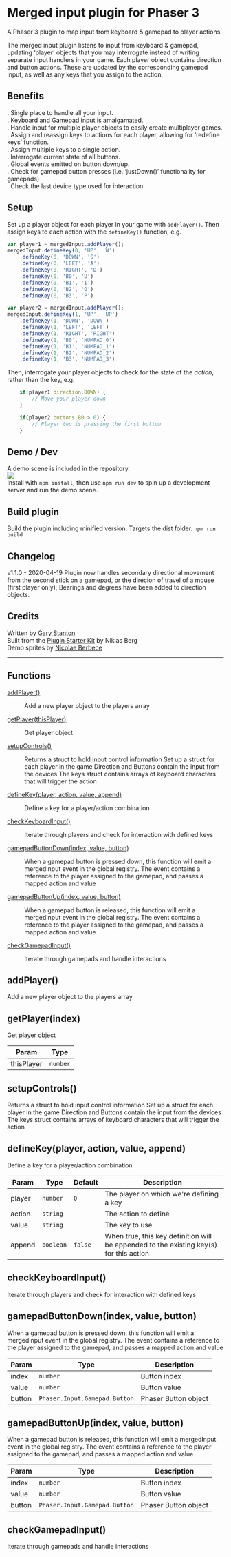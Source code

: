 # Merged input plugin for Phaser 3
A Phaser 3 plugin to map input from keyboard & gamepad to player actions.

The merged input plugin listens to input from keyboard & gamepad, updating ‘player’ objects that you may interrogate instead of writing separate input handlers in your game.
Each player object contains direction and button actions. These are updated by the corresponding gamepad input, as well as any keys that you assign to the action.

## Benefits 
. Single place to handle all your input.  
. Keyboard and Gamepad input is amalgamated.  
. Handle input for multiple player objects to easily create multiplayer games.  
. Assign and reassign keys to actions for each player, allowing for ‘redefine keys’ function.  
. Assign multiple keys to a single action.  
. Interrogate current state of all buttons.  
. Global events emitted on button down/up.  
. Check for gamepad button presses (i.e. ‘justDown()’ functionality for gamepads)  
. Check the last device type used for interaction.  

## Setup
Set up a player object for each player in your game with `addPlayer()`.
Then assign keys to each action with the `defineKey()` function, e.g.
```javascript
var player1 = mergedInput.addPlayer();
mergedInput.defineKey(0, 'UP', 'W')
    .defineKey(0, 'DOWN', 'S')
    .defineKey(0, 'LEFT', 'A')
    .defineKey(0, 'RIGHT', 'D')
    .defineKey(0, 'B0', 'U')
    .defineKey(0, 'B1', 'I')
    .defineKey(0, 'B2', 'O')
    .defineKey(0, 'B3', 'P')

var player2 = mergedInput.addPlayer();
mergedInput.defineKey(1, 'UP', 'UP')
    .defineKey(1, 'DOWN', 'DOWN')
    .defineKey(1, 'LEFT', 'LEFT')
    .defineKey(1, 'RIGHT', 'RIGHT')
    .defineKey(1, 'B0', 'NUMPAD_0')
    .defineKey(1, 'B1', 'NUMPAD_1')
    .defineKey(1, 'B2', 'NUMPAD_2')
    .defineKey(1, 'B3', 'NUMPAD_3')
```

Then, interrogate your player objects to check for the state of the _action_, rather than the key, e.g.
```javascript
    if(player1.direction.DOWN) {
        // Move your player down
    }

    if(player2.buttons.B0 > 0) {
        // Player two is pressing the first button
    }
```

## Demo / Dev
A demo scene is included in the repository.  
![](src/demo/merged-input-demo.gif)  
Install with `npm install`, then use `npm run dev` to spin up a development server and run the demo scene.


## Build plugin
Build the plugin including minified version. Targets the dist folder.
`npm run build`

## Changelog
v1.1.0 - 2020-04-19
Plugin now handles secondary directional movement from the second stick on a gamepad, or the direcion of travel of a mouse (first player only);
Bearings and degrees have been added to direction objects.

## Credits
Written by [Gary Stanton](https://garystanton.co.uk)  
Built from the [Plugin Starter Kit](https://github.com/nkholski/phaser-plugin-starter) by Niklas Berg  
Demo sprites by [Nicolae Berbece](https://opengameart.org/content/free-keyboard-and-controllers-prompts-pack)  

---

## Functions

<dl>
<dt><a href="#addPlayer">addPlayer()</a></dt>
<dd><p>Add a new player object to the players array</p>
</dd>
<dt><a href="#getPlayer">getPlayer(thisPlayer)</a></dt>
<dd><p>Get player object</p>
</dd>
<dt><a href="#setupControls">setupControls()</a></dt>
<dd><p>Returns a struct to hold input control information
Set up a struct for each player in the game
Direction and Buttons contain the input from the devices
The keys struct contains arrays of keyboard characters that will trigger the action</p>
</dd>
<dt><a href="#defineKey">defineKey(player, action, value, append)</a></dt>
<dd><p>Define a key for a player/action combination</p>
</dd>
<dt><a href="#checkKeyboardInput">checkKeyboardInput()</a></dt>
<dd><p>Iterate through players and check for interaction with defined keys</p>
</dd>
<dt><a href="#gamepadButtonDown">gamepadButtonDown(index, value, button)</a></dt>
<dd><p>When a gamepad button is pressed down, this function will emit a mergedInput event in the global registry.
The event contains a reference to the player assigned to the gamepad, and passes a mapped action and value</p>
</dd>
<dt><a href="#gamepadButtonUp">gamepadButtonUp(index, value, button)</a></dt>
<dd><p>When a gamepad button is released, this function will emit a mergedInput event in the global registry.
The event contains a reference to the player assigned to the gamepad, and passes a mapped action and value</p>
</dd>
<dt><a href="#checkGamepadInput">checkGamepadInput()</a></dt>
<dd><p>Iterate through gamepads and handle interactions</p>
</dd>
</dl>

<a name="addPlayer"></a>

## addPlayer()
Add a new player object to the players array


<a name="getPlayer"></a>

## getPlayer(index)
Get player object



| Param | Type |
| --- | --- |
| thisPlayer | <code>number</code> | 

<a name="setupControls"></a>

## setupControls()
Returns a struct to hold input control information
Set up a struct for each player in the game
Direction and Buttons contain the input from the devices
The keys struct contains arrays of keyboard characters that will trigger the action


<a name="defineKey"></a>

## defineKey(player, action, value, append)
Define a key for a player/action combination



| Param | Type | Default | Description |
| --- | --- | --- | --- |
| player | <code>number</code> | <code>0</code> | The player on which we're defining a key |
| action | <code>string</code> |  | The action to define |
| value | <code>string</code> |  | The key to use |
| append | <code>boolean</code> | <code>false</code> | When true, this key definition will be appended to the existing key(s) for this action |

<a name="checkKeyboardInput"></a>

## checkKeyboardInput()
Iterate through players and check for interaction with defined keys


<a name="gamepadButtonDown"></a>

## gamepadButtonDown(index, value, button)
When a gamepad button is pressed down, this function will emit a mergedInput event in the global registry.
The event contains a reference to the player assigned to the gamepad, and passes a mapped action and value



| Param | Type | Description |
| --- | --- | --- |
| index | <code>number</code> | Button index |
| value | <code>number</code> | Button value |
| button | <code>Phaser.Input.Gamepad.Button</code> | Phaser Button object |

<a name="gamepadButtonUp"></a>

## gamepadButtonUp(index, value, button)
When a gamepad button is released, this function will emit a mergedInput event in the global registry.
The event contains a reference to the player assigned to the gamepad, and passes a mapped action and value



| Param | Type | Description |
| --- | --- | --- |
| index | <code>number</code> | Button index |
| value | <code>number</code> | Button value |
| button | <code>Phaser.Input.Gamepad.Button</code> | Phaser Button object |

<a name="checkGamepadInput"></a>

## checkGamepadInput()
Iterate through gamepads and handle interactions
